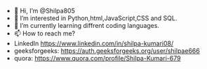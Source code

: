 - 👋 Hi, I’m @Shilpa805
- 👀 I’m interested in Python,html,JavaScript,CSS and SQL.
- 🌱 I’m currently learning diffrent coding languages.
- 📫 How to reach me?
- LinkedIn https://www.linkedin.com/in/shilpa-kumari08/
- geeksforgeeks: https://auth.geeksforgeeks.org/user/shilpae666
- quora: https://www.quora.com/profile/Shilpa-Kumari-679


<!---
Shilpa805/Shilpa805 is a ✨ special ✨ repository because its `README.md` (this file) appears on your GitHub profile.
You can click the Preview link to take a look at your changes.
--->
